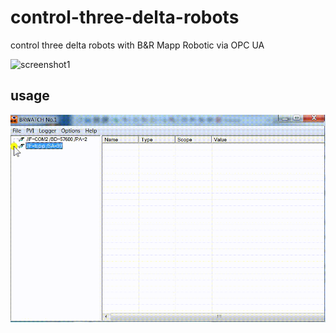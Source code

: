 # control-three-delta-robots
control three delta robots with B&R Mapp Robotic via OPC UA


![screenshot1](https://github.com/hilch/control-three-delta-robots/blob/master/media/screenshot1.png)

## usage

![Video](https://github.com/hilch/brwatch/blob/master/how_to_use.gif)


